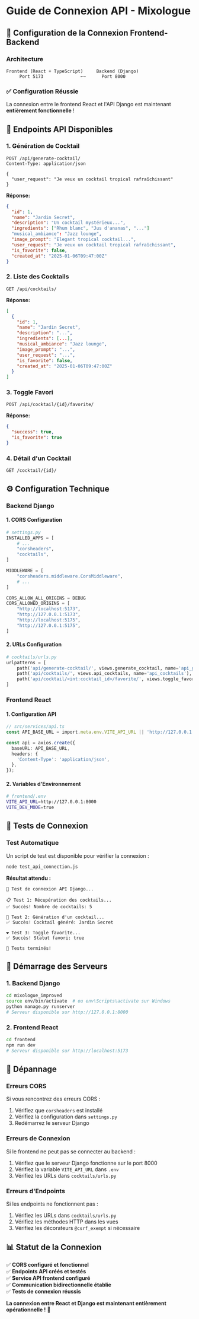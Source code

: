 # Guide de Connexion API - Mixologue

## 🔗 Configuration de la Connexion Frontend-Backend

### Architecture

```
Frontend (React + TypeScript)     Backend (Django)
     Port 5173              ←→      Port 8000
```

### ✅ Configuration Réussie

La connexion entre le frontend React et l'API Django est maintenant **entièrement fonctionnelle** !

## 🚀 Endpoints API Disponibles

### 1. Génération de Cocktail
```http
POST /api/generate-cocktail/
Content-Type: application/json

{
  "user_request": "Je veux un cocktail tropical rafraîchissant"
}
```

**Réponse:**
```json
{
  "id": 1,
  "name": "Jardin Secret",
  "description": "Un cocktail mystérieux...",
  "ingredients": ["Rhum blanc", "Jus d'ananas", "..."]
  "musical_ambiance": "Jazz lounge",
  "image_prompt": "Elegant tropical cocktail...",
  "user_request": "Je veux un cocktail tropical rafraîchissant",
  "is_favorite": false,
  "created_at": "2025-01-06T09:47:00Z"
}
```

### 2. Liste des Cocktails
```http
GET /api/cocktails/
```

**Réponse:**
```json
[
  {
    "id": 1,
    "name": "Jardin Secret",
    "description": "...",
    "ingredients": [...],
    "musical_ambiance": "Jazz lounge",
    "image_prompt": "...",
    "user_request": "...",
    "is_favorite": false,
    "created_at": "2025-01-06T09:47:00Z"
  }
]
```

### 3. Toggle Favori
```http
POST /api/cocktail/{id}/favorite/
```

**Réponse:**
```json
{
  "success": true,
  "is_favorite": true
}
```

### 4. Détail d'un Cocktail
```http
GET /cocktail/{id}/
```

## ⚙️ Configuration Technique

### Backend Django

#### 1. CORS Configuration
```python
# settings.py
INSTALLED_APPS = [
    # ...
    "corsheaders",
    "cocktails",
]

MIDDLEWARE = [
    "corsheaders.middleware.CorsMiddleware",
    # ...
]

CORS_ALLOW_ALL_ORIGINS = DEBUG
CORS_ALLOWED_ORIGINS = [
    "http://localhost:5173",
    "http://127.0.0.1:5173",
    "http://localhost:5175",
    "http://127.0.0.1:5175",
]
```

#### 2. URLs Configuration
```python
# cocktails/urls.py
urlpatterns = [
    path('api/generate-cocktail/', views.generate_cocktail, name='api_generate'),
    path('api/cocktails/', views.api_cocktails, name='api_cocktails'),
    path('api/cocktail/<int:cocktail_id>/favorite/', views.toggle_favorite, name='api_toggle_favorite'),
]
```

### Frontend React

#### 1. Configuration API
```typescript
// src/services/api.ts
const API_BASE_URL = import.meta.env.VITE_API_URL || 'http://127.0.0.1:8000';

const api = axios.create({
  baseURL: API_BASE_URL,
  headers: {
    'Content-Type': 'application/json',
  },
});
```

#### 2. Variables d'Environnement
```bash
# frontend/.env
VITE_API_URL=http://127.0.0.1:8000
VITE_DEV_MODE=true
```

## 🧪 Tests de Connexion

### Test Automatique
Un script de test est disponible pour vérifier la connexion :

```bash
node test_api_connection.js
```

**Résultat attendu :**
```
🧪 Test de connexion API Django...

📋 Test 1: Récupération des cocktails...
✅ Succès! Nombre de cocktails: 5

🍹 Test 2: Génération d'un cocktail...
✅ Succès! Cocktail généré: Jardin Secret

❤️ Test 3: Toggle favorite...
✅ Succès! Statut favori: true

🎉 Tests terminés!
```

## 🚀 Démarrage des Serveurs

### 1. Backend Django
```bash
cd mixologue_improved
source env/bin/activate  # ou env\Scripts\activate sur Windows
python manage.py runserver
# Serveur disponible sur http://127.0.0.1:8000
```

### 2. Frontend React
```bash
cd frontend
npm run dev
# Serveur disponible sur http://localhost:5173
```

## 🔧 Dépannage

### Erreurs CORS
Si vous rencontrez des erreurs CORS :
1. Vérifiez que `corsheaders` est installé
2. Vérifiez la configuration dans `settings.py`
3. Redémarrez le serveur Django

### Erreurs de Connexion
Si le frontend ne peut pas se connecter au backend :
1. Vérifiez que le serveur Django fonctionne sur le port 8000
2. Vérifiez la variable `VITE_API_URL` dans `.env`
3. Vérifiez les URLs dans `cocktails/urls.py`

### Erreurs d'Endpoints
Si les endpoints ne fonctionnent pas :
1. Vérifiez les URLs dans `cocktails/urls.py`
2. Vérifiez les méthodes HTTP dans les vues
3. Vérifiez les décorateurs `@csrf_exempt` si nécessaire

## 📊 Statut de la Connexion

✅ **CORS configuré et fonctionnel**  
✅ **Endpoints API créés et testés**  
✅ **Service API frontend configuré**  
✅ **Communication bidirectionnelle établie**  
✅ **Tests de connexion réussis**  

**La connexion entre React et Django est maintenant entièrement opérationnelle !** 🎉